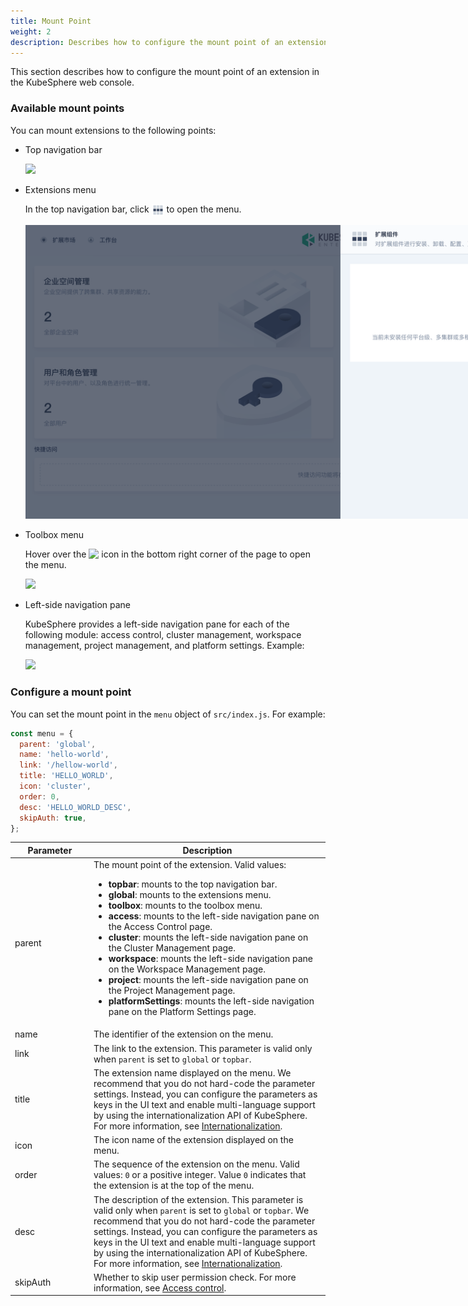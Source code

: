 ```yaml
---
title: Mount Point
weight: 2
description: Describes how to configure the mount point of an extension in the KubeSphere web console.
---
```


This section describes how to configure the mount point of an extension in the KubeSphere web console.

### Available mount points

You can mount extensions to the following points:

* Top navigation bar

  <img src="./top-menu.png" style="max-width: 1000px; margin: 0px" />

* Extensions menu

  In the top navigation bar, click <img src="./grid.svg" style="max-width: 20px; margin: 0px; display: inline; vertical-align: top"> to open the menu.

  <img src="./platform-menu.png" style="max-width: 1000px; margin: 0px" />

* Toolbox menu

  Hover over the <img src="./hammer.svg" style="max-width: 20px; margin: 0px; display: inline; vertical-align: top" /> icon in the bottom right corner of the page to open the menu.

  <img src="./toolbox-menu.png" style="max-width: 1000px; margin: 0px" />

* Left-side navigation pane

  KubeSphere provides a left-side navigation pane for each of the following module: access control, cluster management, workspace management, project management, and platform settings. Example:

  <img src="./navigation-menu.png" style="max-width: 1000px; margin: 0px" />

### Configure a mount point

You can set the mount point in the `menu` object of `src/index.js`. For example:

```javascript
const menu = { 
  parent: 'global',
  name: 'hello-world',
  link: '/hellow-world',
  title: 'HELLO_WORLD',
  icon: 'cluster',
  order: 0,
  desc: 'HELLO_WORLD_DESC',
  skipAuth: true,
};
```

<table>
  <colsgroup>
    <col style="width: 25%;">
    <col style="width: 75%;">
  </colsgroup>
  <thead>
    <tr>
      <th>Parameter</th>
      <th>Description</th>
    </tr>
  <thead>
  <tbody>
    <tr>
      <td>parent</td>
      <td>The mount point of the extension. Valid values:
        <ul>
          <li><strong>topbar</strong>: mounts to the top navigation bar.</li>
          <li><strong>global</strong>: mounts to the extensions menu.</li>
          <li><strong>toolbox</strong>: mounts to the toolbox menu.</li>
          <li><strong>access</strong>: mounts to the left-side navigation pane on the Access Control page.</li>
          <li><strong>cluster</strong>: mounts the left-side navigation pane on the Cluster Management page.</li>
          <li><strong>workspace</strong>: mounts the left-side navigation pane on the Workspace Management page.</li>
          <li><strong>project</strong>: mounts the left-side navigation pane on the Project Management page.</li>
          <li><strong>platformSettings</strong>: mounts the left-side navigation pane on the Platform Settings page.</li>
        </ul>
      </td>
    </tr>
    <tr>
      <td>name</td>
      <td>The identifier of the extension on the menu.</td>
    </tr>
    <tr>
      <td>link</td><td>The link to the extension. This parameter is valid only when <code>parent</code> is set to <code>global</code> or <code>topbar</code>.</td>
    </tr>
    <tr>
      <td>title</td><td>The extension name displayed on the menu. We recommend that you do not hard-code the parameter settings. Instead, you can configure the parameters as keys in the UI text and enable multi-language support by using the internationalization API of KubeSphere. For more information, see <a href="../internationalization">Internationalization</a>.</td>
    </tr>
    <tr>
      <td>icon</td><td>The icon name of the extension displayed on the menu. </td>
    </tr>
    <tr>
      <td>order</td><td>The sequence of the extension on the menu. Valid values: <code>0</code> or a positive integer. Value <code>0</code> indicates that the extension is at the top of the menu.</td>
    </tr>
    <tr>
      <td>desc</td><td>The description of the extension. This parameter is valid only when <code>parent</code> is set to <code>global</code> or <code>topbar</code>. We recommend that you do not hard-code the parameter settings. Instead, you can configure the parameters as keys in the UI text and enable multi-language support by using the internationalization API of KubeSphere. For more information, see <a href="../internationalization">Internationalization</a>.</td>
    </tr>
    <tr>
      <td>skipAuth</td><td>Whether to skip user permission check. For more information, see <a href="../access-control">Access control</a>.</td>
    </tr>
  </tbody>
</table>

